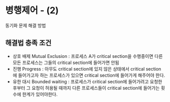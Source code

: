 # 병행제어 - (2)

동기화 문제 해결 방법



## 해결법 충족 조건

- 상호 배제 Mutual Exclusion : 프로세스 A가 critical section을 수행중이면 다른 모든 프로세스는 그들의 critical section에 들어가면 안됨
- 진행 Progress : 아무도 critical section에 있지 않은 상태에서 critical section에 들어가고자 하는 프로세스가 있으면 critical section에 들어가게 해주어야 한다.
- 유한 대시 Bounded waiting : 프로세스가 critical section에 들어가려고 요청한 후부터 그 요청이 허용될 때까지 다른 프로세스들이 critical section에 들어가는 횟수에 한계가 있어야한다.





